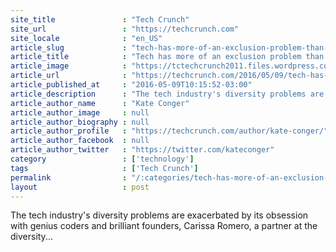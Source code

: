 ```yaml
---
site_title               : "Tech Crunch"
site_url                 : "https://techcrunch.com"
site_locale              : "en_US"
article_slug             : "tech-has-more-of-an-exclusion-problem-than-a-culture-problem"
article_title            : "Tech has more of an exclusion problem than a culture problem"
article_image            : "https://tctechcrunch2011.files.wordpress.com/2016/05/tcdisrupt_ny16-8962.jpg?w=764&h=400&crop=1"
article_url              : "https://techcrunch.com/2016/05/09/tech-has-more-of-an-exclusion-problem-than-a-culture-problem/"
article_published_at     : "2016-05-09T10:15:52-03:00"
article_description      : "The tech industry's diversity problems are exacerbated by its obsession with genius coders and brilliant founders, Carissa Romero, a partner at the diversity..."
article_author_name      : "Kate Conger"
article_author_image     : null
article_author_biography : null
article_author_profile   : "https://techcrunch.com/author/kate-conger/"
article_author_facebook  : null
article_author_twitter   : "https://twitter.com/kateconger"
category                 : ['technology']
tags                     : ['Tech Crunch']
permalink                : "/:categories/tech-has-more-of-an-exclusion-problem-than-a-culture-problem/"
layout                   : post
---
```


The tech industry's diversity problems are exacerbated by its obsession with genius coders and brilliant founders, Carissa Romero, a partner at the diversity...
